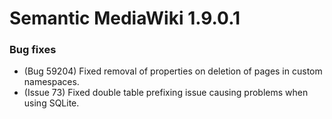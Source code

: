 # Semantic MediaWiki 1.9.0.1

### Bug fixes

* (Bug 59204) Fixed removal of properties on deletion of pages in custom namespaces.
* (Issue 73) Fixed double table prefixing issue causing problems when using SQLite.